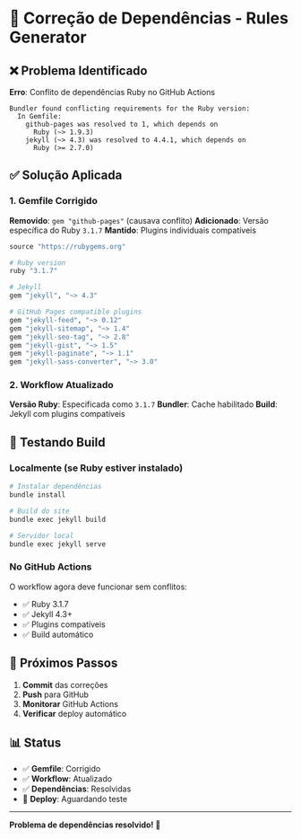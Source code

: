# 🔧 Correção de Dependências - Rules Generator

## ❌ Problema Identificado

**Erro**: Conflito de dependências Ruby no GitHub Actions
```
Bundler found conflicting requirements for the Ruby version:
  In Gemfile:
    github-pages was resolved to 1, which depends on
      Ruby (~> 1.9.3)
    jekyll (~> 4.3) was resolved to 4.4.1, which depends on
      Ruby (>= 2.7.0)
```

## ✅ Solução Aplicada

### 1. Gemfile Corrigido

**Removido**: `gem "github-pages"` (causava conflito)
**Adicionado**: Versão específica do Ruby `3.1.7`
**Mantido**: Plugins individuais compatíveis

```ruby
source "https://rubygems.org"

# Ruby version
ruby "3.1.7"

# Jekyll
gem "jekyll", "~> 4.3"

# GitHub Pages compatible plugins
gem "jekyll-feed", "~> 0.12"
gem "jekyll-sitemap", "~> 1.4"
gem "jekyll-seo-tag", "~> 2.8"
gem "jekyll-gist", "~> 1.5"
gem "jekyll-paginate", "~> 1.1"
gem "jekyll-sass-converter", "~> 3.0"
```

### 2. Workflow Atualizado

**Versão Ruby**: Especificada como `3.1.7`
**Bundler**: Cache habilitado
**Build**: Jekyll com plugins compatíveis

## 🧪 Testando Build

### Localmente (se Ruby estiver instalado)

```bash
# Instalar dependências
bundle install

# Build do site
bundle exec jekyll build

# Servidor local
bundle exec jekyll serve
```

### No GitHub Actions

O workflow agora deve funcionar sem conflitos:
- ✅ Ruby 3.1.7
- ✅ Jekyll 4.3+
- ✅ Plugins compatíveis
- ✅ Build automático

## 🔄 Próximos Passos

1. **Commit** das correções
2. **Push** para GitHub
3. **Monitorar** GitHub Actions
4. **Verificar** deploy automático

## 📊 Status

- ✅ **Gemfile**: Corrigido
- ✅ **Workflow**: Atualizado
- ✅ **Dependências**: Resolvidas
- 🔄 **Deploy**: Aguardando teste

---

**Problema de dependências resolvido! 🎉**
